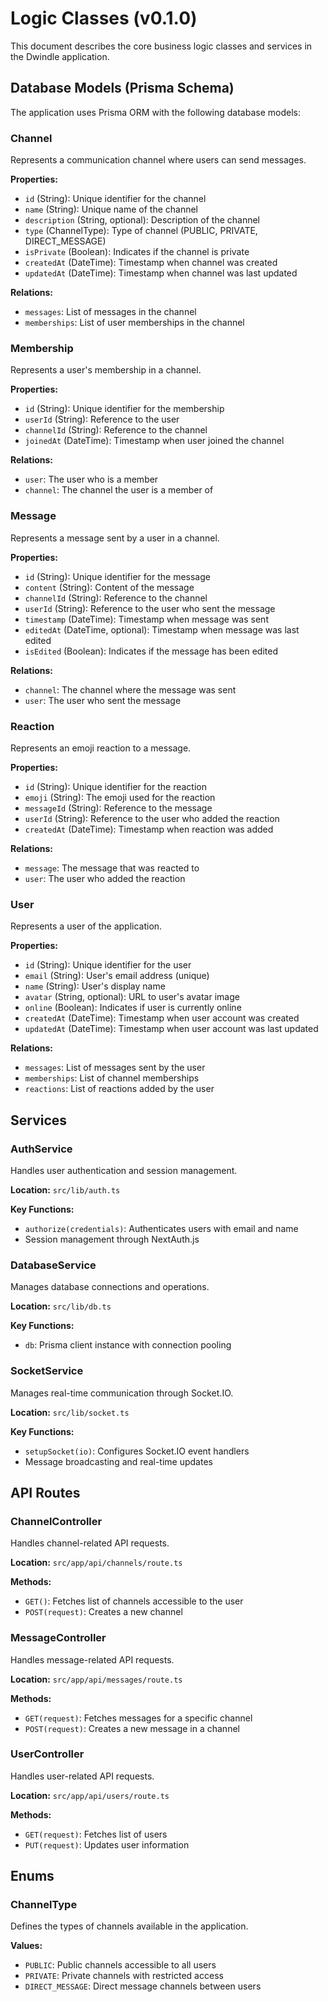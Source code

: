 # Logic Classes (v0.1.0)

This document describes the core business logic classes and services in the Dwindle application.

## Database Models (Prisma Schema)

The application uses Prisma ORM with the following database models:

### Channel
Represents a communication channel where users can send messages.

**Properties:**
- `id` (String): Unique identifier for the channel
- `name` (String): Unique name of the channel
- `description` (String, optional): Description of the channel
- `type` (ChannelType): Type of channel (PUBLIC, PRIVATE, DIRECT_MESSAGE)
- `isPrivate` (Boolean): Indicates if the channel is private
- `createdAt` (DateTime): Timestamp when channel was created
- `updatedAt` (DateTime): Timestamp when channel was last updated

**Relations:**
- `messages`: List of messages in the channel
- `memberships`: List of user memberships in the channel

### Membership
Represents a user's membership in a channel.

**Properties:**
- `id` (String): Unique identifier for the membership
- `userId` (String): Reference to the user
- `channelId` (String): Reference to the channel
- `joinedAt` (DateTime): Timestamp when user joined the channel

**Relations:**
- `user`: The user who is a member
- `channel`: The channel the user is a member of

### Message
Represents a message sent by a user in a channel.

**Properties:**
- `id` (String): Unique identifier for the message
- `content` (String): Content of the message
- `channelId` (String): Reference to the channel
- `userId` (String): Reference to the user who sent the message
- `timestamp` (DateTime): Timestamp when message was sent
- `editedAt` (DateTime, optional): Timestamp when message was last edited
- `isEdited` (Boolean): Indicates if the message has been edited

**Relations:**
- `channel`: The channel where the message was sent
- `user`: The user who sent the message

### Reaction
Represents an emoji reaction to a message.

**Properties:**
- `id` (String): Unique identifier for the reaction
- `emoji` (String): The emoji used for the reaction
- `messageId` (String): Reference to the message
- `userId` (String): Reference to the user who added the reaction
- `createdAt` (DateTime): Timestamp when reaction was added

**Relations:**
- `message`: The message that was reacted to
- `user`: The user who added the reaction

### User
Represents a user of the application.

**Properties:**
- `id` (String): Unique identifier for the user
- `email` (String): User's email address (unique)
- `name` (String): User's display name
- `avatar` (String, optional): URL to user's avatar image
- `online` (Boolean): Indicates if user is currently online
- `createdAt` (DateTime): Timestamp when user account was created
- `updatedAt` (DateTime): Timestamp when user account was last updated

**Relations:**
- `messages`: List of messages sent by the user
- `memberships`: List of channel memberships
- `reactions`: List of reactions added by the user

## Services

### AuthService
Handles user authentication and session management.

**Location:** `src/lib/auth.ts`

**Key Functions:**
- `authorize(credentials)`: Authenticates users with email and name
- Session management through NextAuth.js

### DatabaseService
Manages database connections and operations.

**Location:** `src/lib/db.ts`

**Key Functions:**
- `db`: Prisma client instance with connection pooling

### SocketService
Manages real-time communication through Socket.IO.

**Location:** `src/lib/socket.ts`

**Key Functions:**
- `setupSocket(io)`: Configures Socket.IO event handlers
- Message broadcasting and real-time updates

## API Routes

### ChannelController
Handles channel-related API requests.

**Location:** `src/app/api/channels/route.ts`

**Methods:**
- `GET()`: Fetches list of channels accessible to the user
- `POST(request)`: Creates a new channel

### MessageController
Handles message-related API requests.

**Location:** `src/app/api/messages/route.ts`

**Methods:**
- `GET(request)`: Fetches messages for a specific channel
- `POST(request)`: Creates a new message in a channel

### UserController
Handles user-related API requests.

**Location:** `src/app/api/users/route.ts`

**Methods:**
- `GET(request)`: Fetches list of users
- `PUT(request)`: Updates user information

## Enums

### ChannelType
Defines the types of channels available in the application.

**Values:**
- `PUBLIC`: Public channels accessible to all users
- `PRIVATE`: Private channels with restricted access
- `DIRECT_MESSAGE`: Direct message channels between users